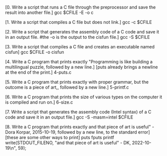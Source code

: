 [0. Write a script that runs a C file through the preprocessor and save the result into another file.]
gcc $CFILE -E -o c

[1. Write a script that compiles a C file but does not link.]
gcc -c $CFILE

[2. Write a script that generates the assembly code of a C code and save it in an output file. #the -o is the output to the cisfun file.]
gcc -S $CFILE

[3. Write a script that compiles a C file and creates an executable named cisfun]
gcc $CFILE -o cisfun

[4. Write a C program that prints exactly "Programming is like building a multilingual puzzle, followed by a new line.]
[puts already brings a newline at the end of the print.]
4-puts.c


[5. Write a C program that prints exactly with proper grammar, but the outcome is a piece of art,, followed by a new line.]
5-printf.c

[6. Write a C program that prints the size of various types on the computer it is compiled and run on.]
6-size.c

[7. Write a script that generates the assembly code (Intel syntax) of a C code and save it in an output file.]
gcc -S -masm=intel $CFILE

[8. Write a C program that prints exactly and that piece of art is useful" - Dora Korpar, 2015-10-19, followed by a new line, to the standard error]
[these are some other ways to print]
puts
fputs
printf
write(STDOUT_FILENO, "and that piece of art is useful\" - DK, 2022-10-19\n", 59);
